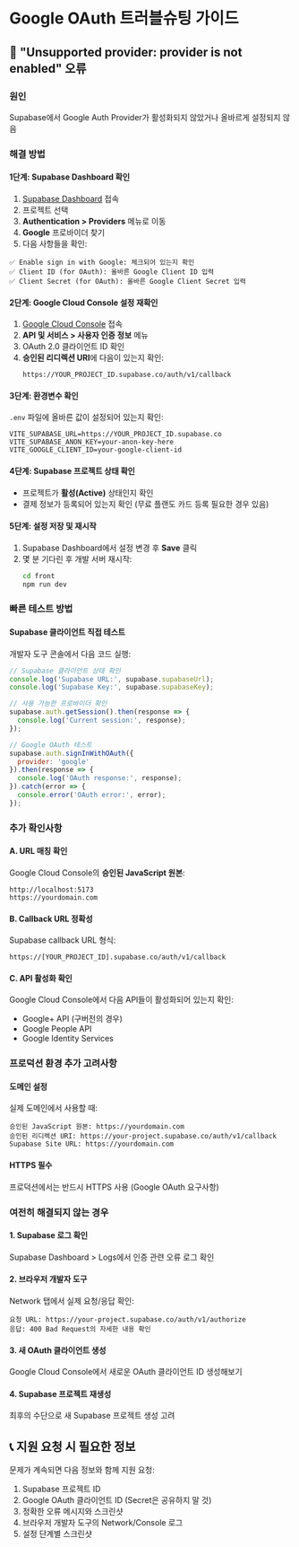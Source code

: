 # Google OAuth 트러블슈팅 가이드

## 🚨 "Unsupported provider: provider is not enabled" 오류

### 원인
Supabase에서 Google Auth Provider가 활성화되지 않았거나 올바르게 설정되지 않음

### 해결 방법

#### 1단계: Supabase Dashboard 확인
1. [Supabase Dashboard](https://app.supabase.com/projects) 접속
2. 프로젝트 선택
3. **Authentication > Providers** 메뉴로 이동
4. **Google** 프로바이더 찾기
5. 다음 사항들을 확인:

```
✅ Enable sign in with Google: 체크되어 있는지 확인
✅ Client ID (for OAuth): 올바른 Google Client ID 입력
✅ Client Secret (for OAuth): 올바른 Google Client Secret 입력
```

#### 2단계: Google Cloud Console 설정 재확인
1. [Google Cloud Console](https://console.cloud.google.com/) 접속
2. **API 및 서비스 > 사용자 인증 정보** 메뉴
3. OAuth 2.0 클라이언트 ID 확인
4. **승인된 리디렉션 URI**에 다음이 있는지 확인:
   ```
   https://YOUR_PROJECT_ID.supabase.co/auth/v1/callback
   ```

#### 3단계: 환경변수 확인
`.env` 파일에 올바른 값이 설정되어 있는지 확인:

```env
VITE_SUPABASE_URL=https://YOUR_PROJECT_ID.supabase.co
VITE_SUPABASE_ANON_KEY=your-anon-key-here
VITE_GOOGLE_CLIENT_ID=your-google-client-id
```

#### 4단계: Supabase 프로젝트 상태 확인
- 프로젝트가 **활성(Active)** 상태인지 확인
- 결제 정보가 등록되어 있는지 확인 (무료 플랜도 카드 등록 필요한 경우 있음)

#### 5단계: 설정 저장 및 재시작
1. Supabase Dashboard에서 설정 변경 후 **Save** 클릭
2. 몇 분 기다린 후 개발 서버 재시작:
   ```bash
   cd front
   npm run dev
   ```

### 빠른 테스트 방법

#### Supabase 클라이언트 직접 테스트
개발자 도구 콘솔에서 다음 코드 실행:

```javascript
// Supabase 클라이언트 상태 확인
console.log('Supabase URL:', supabase.supabaseUrl);
console.log('Supabase Key:', supabase.supabaseKey);

// 사용 가능한 프로바이더 확인
supabase.auth.getSession().then(response => {
  console.log('Current session:', response);
});

// Google OAuth 테스트
supabase.auth.signInWithOAuth({
  provider: 'google'
}).then(response => {
  console.log('OAuth response:', response);
}).catch(error => {
  console.error('OAuth error:', error);
});
```

### 추가 확인사항

#### A. URL 매칭 확인
Google Cloud Console의 **승인된 JavaScript 원본**:
```
http://localhost:5173
https://yourdomain.com
```

#### B. Callback URL 정확성
Supabase callback URL 형식:
```
https://[YOUR_PROJECT_ID].supabase.co/auth/v1/callback
```

#### C. API 활성화 확인
Google Cloud Console에서 다음 API들이 활성화되어 있는지 확인:
- Google+ API (구버전의 경우)
- Google People API
- Google Identity Services

### 프로덕션 환경 추가 고려사항

#### 도메인 설정
실제 도메인에서 사용할 때:
```
승인된 JavaScript 원본: https://yourdomain.com
승인된 리디렉션 URI: https://your-project.supabase.co/auth/v1/callback
Supabase Site URL: https://yourdomain.com
```

#### HTTPS 필수
프로덕션에서는 반드시 HTTPS 사용 (Google OAuth 요구사항)

### 여전히 해결되지 않는 경우

#### 1. Supabase 로그 확인
Supabase Dashboard > Logs에서 인증 관련 오류 로그 확인

#### 2. 브라우저 개발자 도구
Network 탭에서 실제 요청/응답 확인:
```
요청 URL: https://your-project.supabase.co/auth/v1/authorize
응답: 400 Bad Request의 자세한 내용 확인
```

#### 3. 새 OAuth 클라이언트 생성
Google Cloud Console에서 새로운 OAuth 클라이언트 ID 생성해보기

#### 4. Supabase 프로젝트 재생성
최후의 수단으로 새 Supabase 프로젝트 생성 고려

## 📞 지원 요청 시 필요한 정보

문제가 계속되면 다음 정보와 함께 지원 요청:

1. Supabase 프로젝트 ID
2. Google OAuth 클라이언트 ID (Secret은 공유하지 말 것)
3. 정확한 오류 메시지와 스크린샷
4. 브라우저 개발자 도구의 Network/Console 로그
5. 설정 단계별 스크린샷
